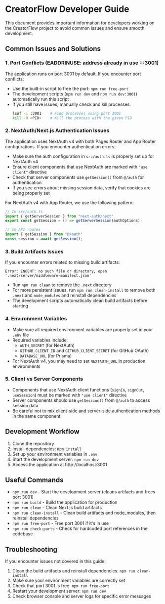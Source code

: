 # CreatorFlow Developer Guide

This document provides important information for developers working on the CreatorFlow project to avoid common issues and ensure smooth development.

## Common Issues and Solutions

### 1. Port Conflicts (EADDRINUSE: address already in use :::3001)

The application runs on port 3001 by default. If you encounter port conflicts:

- Use the built-in script to free the port: `npm run free-port`
- The development scripts (`npm run dev` and `npm run dev:3001`) automatically run this script
- If you still have issues, manually check and kill processes:
  ```bash
  lsof -i :3001    # Find processes using port 3001
  kill -9 <PID>    # Kill the process with the given PID
  ```

### 2. NextAuth/Next.js Authentication Issues

The application uses NextAuth v4 with both Pages Router and App Router configurations. If you encounter authentication errors:

- Make sure the auth configuration in `src/auth.ts` is properly set up for NextAuth v4
- Ensure client components that use NextAuth are marked with `"use client"` directive
- Check that server components use `getSession()` from `@/auth` for authentication
- If you see errors about missing session data, verify that cookies are being properly set

For NextAuth v4 with App Router, we use the following pattern:

```typescript
// In src/auth.ts
import { getServerSession } from "next-auth/next"
export const getSession = () => getServerSession(authOptions);

// In API routes
import { getSession } from "@/auth"
const session = await getSession();
```

### 3. Build Artifacts Issues

If you encounter errors related to missing build artifacts:

```
Error: ENOENT: no such file or directory, open '.next/server/middleware-manifest.json'
```

- Run `npm run clean` to remove the `.next` directory
- For more persistent issues, run `npm run clean-install` to remove both `.next` and `node_modules` and reinstall dependencies
- The development scripts automatically clean build artifacts before starting

### 4. Environment Variables

- Make sure all required environment variables are properly set in your `.env` file
- Required variables include:
  - `AUTH_SECRET` (for NextAuth)
  - `GITHUB_CLIENT_ID` and `GITHUB_CLIENT_SECRET` (for GitHub OAuth)
  - `DATABASE_URL` (for Prisma)
- For NextAuth v4, you may need to set `NEXTAUTH_URL` in production environments

### 5. Client vs Server Components

- Components that use NextAuth client functions (`signIn`, `signOut`, `useSession`) must be marked with `"use client"` directive
- Server components should use `getSession()` from `@/auth` to access session data
- Be careful not to mix client-side and server-side authentication methods in the same component

## Development Workflow

1. Clone the repository
2. Install dependencies: `npm install`
3. Set up your environment variables in `.env`
4. Start the development server: `npm run dev`
5. Access the application at http://localhost:3001

## Useful Commands

- `npm run dev` - Start the development server (cleans artifacts and frees port 3001)
- `npm run build` - Build the application for production
- `npm run clean` - Clean Next.js build artifacts
- `npm run clean-install` - Clean build artifacts and node_modules, then reinstall dependencies
- `npm run free-port` - Free port 3001 if it's in use
- `npm run check:ports` - Check for hardcoded port references in the codebase

## Troubleshooting

If you encounter issues not covered in this guide:

1. Clean the build artifacts and reinstall dependencies: `npm run clean-install`
2. Make sure your environment variables are correctly set
3. Check that port 3001 is free: `npm run free-port`
4. Restart your development server: `npm run dev`
5. Check browser console and server logs for specific error messages